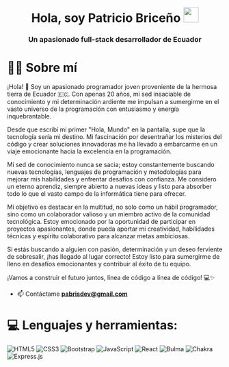<h1 align="center"><b>Hola, soy Patricio Briceño </b><img src="https://media.giphy.com/media/hvRJCLFzcasrR4ia7z/giphy.gif" width="35"></h1>
<h3 align="center">Un apasionado full-stack desarrollador de Ecuador</h3>

# 👨‍💻 Sobre mí
¡Hola! 👋 Soy un apasionado programador joven proveniente de la hermosa tierra de Ecuador 🇪🇨. Con apenas 20 años, mi sed insaciable de conocimiento y mi determinación ardiente me impulsan a sumergirme en el vasto universo de la programación con entusiasmo y energía inquebrantable.

Desde que escribí mi primer "Hola, Mundo" en la pantalla, supe que la tecnología sería mi destino. Mi fascinación por desentrañar los misterios del código y crear soluciones innovadoras me ha llevado a embarcarme en un viaje emocionante hacia la excelencia en la programación.

Mi sed de conocimiento nunca se sacia; estoy constantemente buscando nuevas tecnologías, lenguajes de programación y metodologías para mejorar mis habilidades y enfrentar desafíos con confianza. Me considero un eterno aprendiz, siempre abierto a nuevas ideas y listo para absorber todo lo que el vasto campo de la informática tiene para ofrecer.

Mi objetivo es destacar en la multitud, no solo como un hábil programador, sino como un colaborador valioso y un miembro activo de la comunidad tecnológica. Estoy emocionado por la oportunidad de participar en proyectos apasionantes, donde pueda aportar mi creatividad, habilidades técnicas y espíritu colaborativo para alcanzar metas ambiciosas.

Si estás buscando a alguien con pasión, determinación y un deseo ferviente de sobresalir, ¡has llegado al lugar correcto! Estoy listo para sumergirme de lleno en desafíos emocionantes y contribuir al éxito de tu equipo.

¡Vamos a construir el futuro juntos, línea de código a línea de código! 💻✨



- 📫 Contáctame  **pabrisdev@gmail.com**



# 💻 Lenguajes y herramientas:
![HTML5](https://img.shields.io/badge/html5-%23E34F26.svg?style=for-the-badge&logo=html5&logoColor=white) 
![CSS3](https://img.shields.io/badge/css3-%231572B6.svg?style=for-the-badge&logo=css3&logoColor=white) 
![Bootstrap](https://img.shields.io/badge/bootstrap-%23563D7C.svg?style=for-the-badge&logo=bootstrap&logoColor=white) 
![JavaScript](https://img.shields.io/badge/javascript-%23323330.svg?style=for-the-badge&logo=javascript&logoColor=%23F7DF1E) 
![React](https://img.shields.io/badge/react-%2320232a.svg?style=for-the-badge&logo=react&logoColor=%2361DAFB) 
![Bulma](https://img.shields.io/badge/bulma-00D0B1?style=for-the-badge&logo=bulma&logoColor=white)
![Chakra](https://img.shields.io/badge/chakra-%234ED1C5.svg?style=for-the-badge&logo=chakraui&logoColor=white)
![Express.js](https://img.shields.io/badge/express.js-%23404d59.svg?style=for-the-badge&logo=express&logoColor=%2361DAFB)



